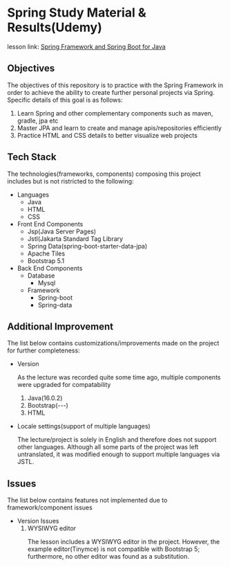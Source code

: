 # Spring Study Material & Results(Udemy)

<div>
lesson link:
<a href="https://www.udemy.com/course/java-spring-social-network/?utm_source=adwords&utm_medium=udemyads&utm_campaign=LongTail_la.EN_cc.ROW&utm_content=deal4584&utm_term=_._ag_77879424134_._ad_535397245863_._kw__._de_c_._dm__._pl__._ti_dsa-1007766171312_._li_1009871_._pd__._&matchtype=b&gclid=CjwKCAjw3_KIBhA2EiwAaAAlirD5LnKm67WhNJ8ijGgptkqTM_nbzWRVpEqcnMNouyQG_5bDkL4kcxoC2k8QAvD_BwE">Spring Framework and Spring Boot for Java</a>
</div>
<div>
  <h2>Objectives</h2>
  <p>The objectives of this repository is to practice with the Spring Framework in order to achieve the ability to create further personal projects via Spring. Specific details of this goal is as follows:
    <ol>
      <li>Learn Spring and other complementary components such as maven, gradle, jpa etc</li>
      <li>Master JPA and learn to create and manage apis/repositories efficiently</li>
      <li>Practice HTML and CSS details to better visualize web projects</li>
    </ol>
  </p>
</div>
<div>
  <h2>Tech Stack</h2>
  <p>The technologies(frameworks, components) composing this project includes but is not ristricted to the following:
    <ul>    
      <li>Languages
        <ul>
          <li>Java</li>
          <li>HTML</li>
          <li>CSS</li>
        </ul>
      </li>
      <li>Front End Components
        <ul>
          <li>Jsp(Java Server Pages)</li>
          <li>Jstl(Jakarta Standard Tag Library</li>
          <li>Spring Data(spring-boot-starter-data-jpa)</li>
          <li>Apache Tiles</li>
          <li>Bootstrap 5.1</li>
        </ul>
      </li>
      <li>Back End Components
        <ul>
          <li>Database
            <ul>
              <li>Mysql</li>
            </ul>
          </li>
          <li>Framework
            <ul>
              <li>Spring-boot</li>
              <li>Spring-data</li>
            </ul>       
          </li>
        </ul>
      </li>
    </ul>
  </p>
</div>
<div>
  <h2>Additional Improvement</h2>
  <p>The list below contains customizations/improvements made on the project for further completeness:
    <ul>
        <li>Version
            <p>As the lecture was recorded quite some time ago, multiple components were upgraded for compatability
                <ol>
                    <li>Java(16.0.2)</li>
                    <li>Bootstrap(---)</li>
                    <li>HTML</li>
                </ol>
            </p>
        </li>
        <li>Locale settings(support of multiple languages)
            <p>The lecture/project is solely in English and therefore does not support other languages. Although all some parts of the project was left untranslated, it was modified enough to support multiple languages via JSTL.
            </p>
        </li>
    </ul>
  </p>
</div>
<div>
  <h2>Issues</h2>
  <p>The list below contains features not implemented due to framework/component issues
    <ul>
        <li>Version Issues
            <ol>
                <li>WYSIWYG editor
                    <p>The lesson includes a WYSIWYG editor in the project. However, the example editor(Tinymce) is not compatible with Bootstrap 5; furthermore, no other editor was found as a substitution.</p>
                </li>
            </ol>
        </li>
    </ul>
  </p>
</div>

